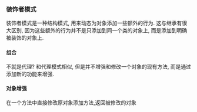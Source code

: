 ### 装饰者模式
装饰者模式是一种结构模式, 用来动态为对象添加一些额外的行为.
这与继承有很大区别, 因为这些额外的行为并不是只添加到同一个类的对象上, 而是添加到明确被装饰的对象上.

#### 组合
不就是代理?
和代理模式相似, 但是并不增强和修改一个对象的现有方法, 而是通过添加新的功能来增强.

#### 对象增强
在一个方法中直接修改原对象添加方法,返回被修改的对象

